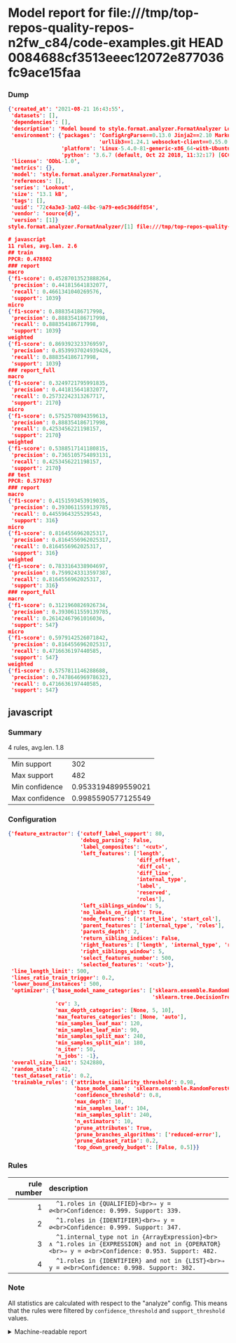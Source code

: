 # Model report for file:///tmp/top-repos-quality-repos-n2fw_c84/code-examples.git HEAD 0084688cf3513eeec12072e877036fc9ace15faa

### Dump

```json
{'created_at': '2021-08-21 16:43:55',
 'datasets': [],
 'dependencies': [],
 'description': 'Model bound to style.format.analyzer.FormatAnalyzer Lookout analyzer.',
 'environment': {'packages': 'ConfigArgParse==0.13.0 Jinja2==2.10 MarkupSafe==1.1.1 PyStemmer==1.3.0 PyYAML==5.1 Pympler==0.5 SQLAlchemy==1.2.10 SQLAlchemy-Utils==0.33.3 asdf==2.3.2 bblfsh==2.12.7 boto==2.49.0 boto3==1.9.130 botocore==1.12.130 cachetools==2.0.1 certifi==2019.3.9 chardet==3.0.4 clint==0.5.1 docker==3.7.0 docker-pycreds==0.4.0 dulwich==0.19.11 grpcio==1.19.0 grpcio-tools==1.19.0 humanfriendly==4.16.1 humanize==0.5.1 idna==2.8 jmespath==0.9.4 jsonschema==2.6.0 lookout-sdk==0.4.1 lookout-sdk-ml==0.19.0 lookout-style==0.2.0 lz4==2.1.6 modelforge==0.12.1 numpy==1.16.2 packaging==19.0 pandas==0.22.0 pip==19.0.3 protobuf==3.7.0 psycopg2-binary==2.7.5 pygtrie==2.3 pyparsing==2.3.1 python-dateutil==2.8.0 python-igraph==0.7.1.post6 pytz==2019.1 requests==2.21.0 requirements-parser==0.2.0 scikit-learn==0.20.1 scikit-optimize==0.5.2 scipy==1.2.1 semantic-version==2.6.0 setuptools==40.8.0 six==1.12.0 smart-open==1.8.1 sourced-ml==0.8.2 spdx==2.5.0 stringcase==1.2.0 tabulate==0.8.2 tqdm==4.31.1 '
                             'urllib3==1.24.1 websocket-client==0.55.0 xxhash==1.3.0',
                 'platform': 'Linux-5.4.0-81-generic-x86_64-with-Ubuntu-18.04-bionic',
                 'python': '3.6.7 (default, Oct 22 2018, 11:32:17) [GCC 8.2.0]'},
 'license': 'ODbL-1.0',
 'metrics': {},
 'model': 'style.format.analyzer.FormatAnalyzer',
 'references': [],
 'series': 'Lookout',
 'size': '13.1 kB',
 'tags': [],
 'uuid': '72c4a3e3-3a02-44bc-9a79-ee5c36ddf854',
 'vendor': 'source{d}',
 'version': [1]}
style.format.analyzer.FormatAnalyzer/[1] file:///tmp/top-repos-quality-repos-n2fw_c84/code-examples.git 0084688cf3513eeec12072e877036fc9ace15faa

# javascript
11 rules, avg.len. 2.6
## train
PPCR: 0.478802
### report
macro
{'f1-score': 0.45287013523888264,
 'precision': 0.441815641832077,
 'recall': 0.4661341040269576,
 'support': 1039}
micro
{'f1-score': 0.888354186717998,
 'precision': 0.888354186717998,
 'recall': 0.888354186717998,
 'support': 1039}
weighted
{'f1-score': 0.8693923233769597,
 'precision': 0.8539937024939426,
 'recall': 0.888354186717998,
 'support': 1039}
### report_full
macro
{'f1-score': 0.3249721795991835,
 'precision': 0.441815641832077,
 'recall': 0.25732242313267717,
 'support': 2170}
micro
{'f1-score': 0.5752570894359613,
 'precision': 0.888354186717998,
 'recall': 0.4253456221198157,
 'support': 2170}
weighted
{'f1-score': 0.5388517141180815,
 'precision': 0.7365105754893131,
 'recall': 0.4253456221198157,
 'support': 2170}
## test
PPCR: 0.577697
### report
macro
{'f1-score': 0.4151593453919035,
 'precision': 0.3930611559139785,
 'recall': 0.4455964325529543,
 'support': 316}
micro
{'f1-score': 0.8164556962025317,
 'precision': 0.8164556962025317,
 'recall': 0.8164556962025317,
 'support': 316}
weighted
{'f1-score': 0.7833164338904697,
 'precision': 0.7599243313597387,
 'recall': 0.8164556962025317,
 'support': 316}
### report_full
macro
{'f1-score': 0.3121960826926734,
 'precision': 0.3930611559139785,
 'recall': 0.26142467961016036,
 'support': 547}
micro
{'f1-score': 0.5979142526071842,
 'precision': 0.8164556962025317,
 'recall': 0.4716636197440585,
 'support': 547}
weighted
{'f1-score': 0.5757811146288688,
 'precision': 0.7478646969786323,
 'recall': 0.4716636197440585,
 'support': 547}
```

## javascript
### Summary
4 rules, avg.len. 1.8

| | |
|-|-|
|Min support|302|
|Max support|482|
|Min confidence|0.9533194899559021|
|Max confidence|0.9985590577125549|

### Configuration

```json
{'feature_extractor': {'cutoff_label_support': 80,
                       'debug_parsing': False,
                       'label_composites': '<cut>',
                       'left_features': ['length',
                                         'diff_offset',
                                         'diff_col',
                                         'diff_line',
                                         'internal_type',
                                         'label',
                                         'reserved',
                                         'roles'],
                       'left_siblings_window': 5,
                       'no_labels_on_right': True,
                       'node_features': ['start_line', 'start_col'],
                       'parent_features': ['internal_type', 'roles'],
                       'parents_depth': 2,
                       'return_sibling_indices': False,
                       'right_features': ['length', 'internal_type', 'reserved', 'roles'],
                       'right_siblings_window': 5,
                       'select_features_number': 500,
                       'selected_features': '<cut>'},
 'line_length_limit': 500,
 'lines_ratio_train_trigger': 0.2,
 'lower_bound_instances': 500,
 'optimizer': {'base_model_name_categories': ['sklearn.ensemble.RandomForestClassifier',
                                              'sklearn.tree.DecisionTreeClassifier'],
               'cv': 3,
               'max_depth_categories': [None, 5, 10],
               'max_features_categories': [None, 'auto'],
               'min_samples_leaf_max': 120,
               'min_samples_leaf_min': 90,
               'min_samples_split_max': 240,
               'min_samples_split_min': 180,
               'n_iter': 50,
               'n_jobs': -1},
 'overall_size_limit': 5242880,
 'random_state': 42,
 'test_dataset_ratio': 0.2,
 'trainable_rules': {'attribute_similarity_threshold': 0.98,
                     'base_model_name': 'sklearn.ensemble.RandomForestClassifier',
                     'confidence_threshold': 0.8,
                     'max_depth': 10,
                     'min_samples_leaf': 104,
                     'min_samples_split': 240,
                     'n_estimators': 10,
                     'prune_attributes': True,
                     'prune_branches_algorithms': ['reduced-error'],
                     'prune_dataset_ratio': 0.2,
                     'top_down_greedy_budget': [False, 0.5]}}
```

### Rules

| rule number | description |
|----:|:-----|
| 1 | `  ^1.roles in {QUALIFIED}<br>⇒ y = ∅<br>Confidence: 0.999. Support: 339.` |
| 2 | `  ^1.roles in {IDENTIFIER}<br>⇒ y = ∅<br>Confidence: 0.999. Support: 347.` |
| 3 | `  ^1.internal_type not in {ArrayExpression}<br>	∧ ^1.roles in {EXPRESSION} and not in {OPERATOR}<br>⇒ y = ∅<br>Confidence: 0.953. Support: 482.` |
| 4 | `  ^1.roles in {IDENTIFIER} and not in {LIST}<br>⇒ y = ∅<br>Confidence: 0.998. Support: 302.` |

### Note
All statistics are calculated with respect to the "analyze" config. This means that the rules were filtered by
`confidence_threshold` and `support_threshold` values.

<details>
    <summary>Machine-readable report</summary>
```json
{"javascript": {"avg_rule_len": 1.75, "max_conf": 0.9985590577125549, "max_support": 482, "min_conf": 0.9533194899559021, "min_support": 302, "num_rules": 4}}
```
</details>
